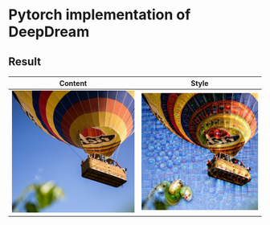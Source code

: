 # Pytorch implementation of DeepDream
                                                                               
## Result                                                                                     
| Content             |  Style |
:-------------------------:|:-------------------------: |
![](data/balloon.jpeg)  |  ![](data/deepballoon.png)  |

